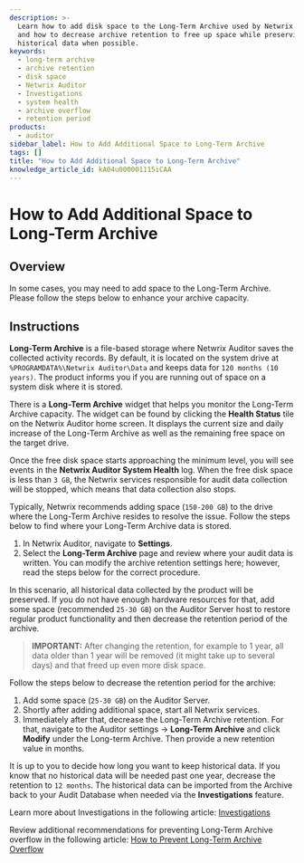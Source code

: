 ```yaml
---
description: >-
  Learn how to add disk space to the Long-Term Archive used by Netwrix Auditor
  and how to decrease archive retention to free up space while preserving
  historical data when possible.
keywords:
  - long-term archive
  - archive retention
  - disk space
  - Netwrix Auditor
  - Investigations
  - system health
  - archive overflow
  - retention period
products:
  - auditor
sidebar_label: How to Add Additional Space to Long-Term Archive
tags: []
title: "How to Add Additional Space to Long-Term Archive"
knowledge_article_id: kA04u000001115iCAA
---
```


# How to Add Additional Space to Long-Term Archive

## Overview

In some cases, you may need to add space to the Long-Term Archive. Please follow the steps below to enhance your archive capacity.

## Instructions

**Long-Term Archive** is a file-based storage where Netwrix Auditor saves the collected activity records. By default, it is located on the system drive at `%PROGRAMDATA%\Netwrix Auditor\Data` and keeps data for `120 months (10 years)`. The product informs you if you are running out of space on a system disk where it is stored.

There is a **Long-Term Archive** widget that helps you monitor the Long-Term Archive capacity. The widget can be found by clicking the **Health Status** tile on the Netwrix Auditor home screen. It displays the current size and daily increase of the Long-Term Archive as well as the remaining free space on the target drive.

Once the free disk space starts approaching the minimum level, you will see events in the **Netwrix Auditor System Health** log. When the free disk space is less than `3 GB`, the Netwrix services responsible for audit data collection will be stopped, which means that data collection also stops.

Typically, Netwrix recommends adding space (`150-200 GB`) to the drive where the Long-Term Archive resides to resolve the issue. Follow the steps below to find where your Long-Term Archive data is stored.

1. In Netwrix Auditor, navigate to **Settings**.
2. Select the **Long-Term Archive** page and review where your audit data is written. You can modify the archive retention settings here; however, read the steps below for the correct procedure.

In this scenario, all historical data collected by the product will be preserved. If you do not have enough hardware resources for that, add some space (recommended `25-30 GB`) on the Auditor Server host to restore regular product functionality and then decrease the retention period of the archive.

> **IMPORTANT:** After changing the retention, for example to 1 year, all data older than 1 year will be removed (it might take up to several days) and that freed up even more disk space.

Follow the steps below to decrease the retention period for the archive:

1. Add some space (`25-30 GB`) on the Auditor Server.
2. Shortly after adding additional space, start all Netwrix services.
3. Immediately after that, decrease the Long-Term Archive retention. For that, navigate to the Auditor settings -> **Long-Term Archive** and click **Modify** under the Long-term Archive. Then provide a new retention value in months.

It is up to you to decide how long you want to keep historical data. If you know that no historical data will be needed past one year, decrease the retention to `12 months`. The historical data can be imported from the Archive back to your Audit Database when needed via the **Investigations** feature.

Learn more about Investigations in the following article: [Investigations](https://docs.netwrix.com/docs/auditor/10_8/admin/settings/investigations)

Review additional recommendations for preventing Long-Term Archive overflow in the following article: [How to Prevent Long-Term Archive Overflow](/docs/kb/auditor/how-to-prevent-long-term-archive-overflow.md)
